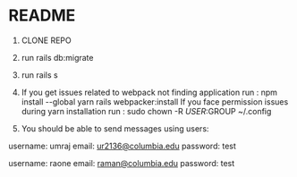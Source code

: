 # README

1. CLONE REPO
2. run rails db:migrate
3. run rails s
4. If you get issues related to webpack not finding application
run :
npm install --global yarn
rails webpacker:install
If you face permission issues during yarn installation
run :
sudo chown -R $USER:$GROUP ~/.config

5. You should be able to send messages using users:

username: umraj
email: ur2136@columbia.edu
password: test

username: raone
email: raman@columbia.edu
password: test

